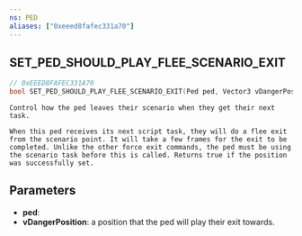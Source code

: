 ```yaml
---
ns: PED
aliases: ["0xeeed8fafec331a70"]
---
```

## SET_PED_SHOULD_PLAY_FLEE_SCENARIO_EXIT

```c
// 0xEEED8FAFEC331A70
bool SET_PED_SHOULD_PLAY_FLEE_SCENARIO_EXIT(Ped ped, Vector3 vDangerPosition);
```

```
Control how the ped leaves their scenario when they get their next task.

When this ped receives its next script task, they will do a flee exit from the scenario point. It will take a few frames for the exit to be completed. Unlike the other force exit commands, the ped must be using the scenario task before this is called. Returns true if the position was successfully set.
```

## Parameters
* **ped**: 
* **vDangerPosition**: a position that the ped will play their exit towards.

